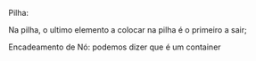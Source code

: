 Pilha:

Na pilha, o ultimo elemento a colocar na pilha é o primeiro a sair;

Encadeamento de Nó: podemos dizer que é um container